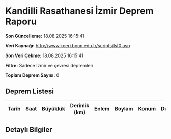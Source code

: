 # Kandilli Rasathanesi İzmir Deprem Raporu

**Son Güncelleme:** 18.08.2025 16:15:41

**Veri Kaynağı:** http://www.koeri.boun.edu.tr/scripts/lst0.asp

**Son Veri Çekme:** 18.08.2025 16:15:41

**Filtre:** Sadece İzmir ve çevresi depremleri

**Toplam Deprem Sayısı:** 0

## Deprem Listesi

| Tarih | Saat | Büyüklük | Derinlik (km) | Enlem | Boylam | Konum | Durum |
|-------|------|----------|---------------|-------|--------|-------|-------|

## Detaylı Bilgiler

